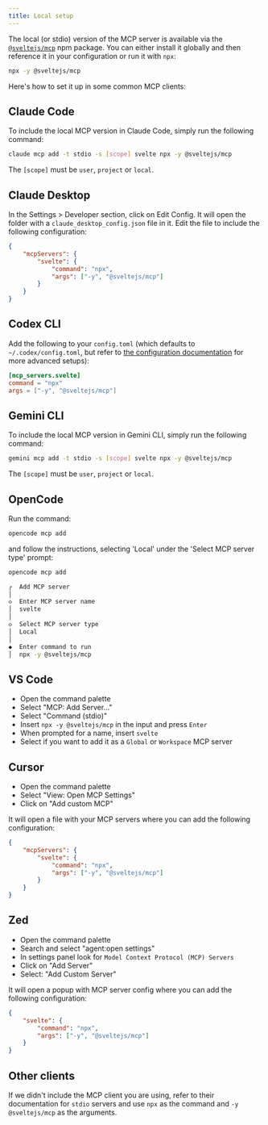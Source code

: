 ```yaml
---
title: Local setup
---
```


The local (or stdio) version of the MCP server is available via the [`@sveltejs/mcp`](https://www.npmjs.com/package/@sveltejs/mcp) npm package. You can either install it globally and then reference it in your configuration or run it with `npx`:

```bash
npx -y @sveltejs/mcp
```

Here's how to set it up in some common MCP clients:

## Claude Code

To include the local MCP version in Claude Code, simply run the following command:

```bash
claude mcp add -t stdio -s [scope] svelte npx -y @sveltejs/mcp
```

The `[scope]` must be `user`, `project` or `local`.

## Claude Desktop

In the Settings > Developer section, click on Edit Config. It will open the folder with a `claude_desktop_config.json` file in it. Edit the file to include the following configuration:

```json
{
	"mcpServers": {
		"svelte": {
			"command": "npx",
			"args": ["-y", "@sveltejs/mcp"]
		}
	}
}
```

## Codex CLI

Add the following to your `config.toml` (which defaults to `~/.codex/config.toml`, but refer to [the configuration documentation](https://github.com/openai/codex/blob/main/docs/config.md) for more advanced setups):

```toml
[mcp_servers.svelte]
command = "npx"
args = ["-y", "@sveltejs/mcp"]
```

## Gemini CLI

To include the local MCP version in Gemini CLI, simply run the following command:

```bash
gemini mcp add -t stdio -s [scope] svelte npx -y @sveltejs/mcp
```

The `[scope]` must be `user`, `project` or `local`.

## OpenCode

Run the command:

```bash
opencode mcp add
```

and follow the instructions, selecting 'Local' under the 'Select MCP server type' prompt:

```bash
opencode mcp add

┌  Add MCP server
│
◇  Enter MCP server name
│  svelte
│
◇  Select MCP server type
│  Local
│
◆  Enter command to run
│  npx -y @sveltejs/mcp
```

## VS Code

- Open the command palette
- Select "MCP: Add Server..."
- Select "Command (stdio)"
- Insert `npx -y @sveltejs/mcp` in the input and press `Enter`
- When prompted for a name, insert `svelte`
- Select if you want to add it as a `Global` or `Workspace` MCP server

## Cursor

- Open the command palette
- Select "View: Open MCP Settings"
- Click on "Add custom MCP"

It will open a file with your MCP servers where you can add the following configuration:

```json
{
	"mcpServers": {
		"svelte": {
			"command": "npx",
			"args": ["-y", "@sveltejs/mcp"]
		}
	}
}
```

## Zed

- Open the command palette
- Search and select "agent:open settings"
- In settings panel look for `Model Context Protocol (MCP) Servers`
- Click on "Add Server"
- Select: "Add Custom Server"

It will open a popup with MCP server config where you can add the following configuration:

```json
{
	"svelte": {
		"command": "npx",
		"args": ["-y", "@sveltejs/mcp"]
	}
}
```

## Other clients

If we didn't include the MCP client you are using, refer to their documentation for `stdio` servers and use `npx` as the command and `-y @sveltejs/mcp` as the arguments.
